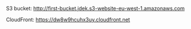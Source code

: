 S3 bucket: http://first-bucket.jdek.s3-website-eu-west-1.amazonaws.com

CloudFront: https://dw8w9hcuhx3uy.cloudfront.net